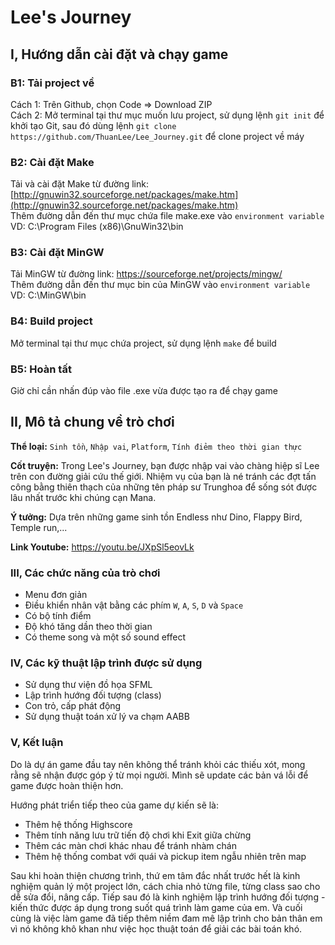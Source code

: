 # Lee's Journey

## I, Hướng dẫn cài đặt và chạy game
  ### B1: Tải project về
  Cách 1: Trên Github, chọn Code => Download ZIP  
  Cách 2: Mở terminal tại thư mục muốn lưu project, sử dụng lệnh `git init` để khởi tạo Git, sau đó dùng lệnh `git clone https://github.com/ThuanLee/Lee_Journey.git` để clone project về máy  
  ### B2: Cài đặt Make
  Tải và cài đặt Make từ đường link: [http://gnuwin32.sourceforge.net/packages/make.htm](http://gnuwin32.sourceforge.net/packages/make.htm)  
  Thêm đường dẫn đến thư mục chứa file make.exe vào `environment variable`  
  VD: C:\Program Files (x86)\GnuWin32\bin 
  ### B3: Cài đặt MinGW
  Tải MinGW từ đường link: https://sourceforge.net/projects/mingw/  
  Thêm đường dẫn đến thư mục bin của MinGW vào `environment variable`  
  VD: C:\MinGW\bin  
  ### B4: Build project
  Mở terminal tại thư mục chứa project, sử dụng lệnh `make` để build  
  ### B5: Hoàn tất
  Giờ chỉ cần nhấn đúp vào file .exe vừa được tạo ra để chạy game  
  
## II, Mô tả chung về trò chơi
  **Thể loại:** `Sinh tồn`, `Nhập vai`, `Platform`, `Tính điẻm theo thời gian thực`  
  
  **Cốt truyện:** Trong Lee's Journey, bạn được nhập vai vào chàng hiệp sĩ Lee trên con đường giải cứu thế giới. Nhiệm vụ của bạn là né tránh các đợt tấn công bằng thiên thạch của những tên pháp sư Trunghoa để sống sót được lâu nhất trước khi chúng cạn Mana.  
  
  **Ý tưởng:** Dựa trên những game sinh tồn Endless như Dino, Flappy Bird, Temple run,...  
  
  **Link Youtube:** https://youtu.be/JXpSl5eovLk

### III, Các chức năng của trò chơi
  - Menu đơn giản
  - Điều khiển nhân vật bằng các phím `W`, `A`, `S`, `D` và `Space`
  - Có bộ tính điểm
  - Độ khó tăng dần theo thời gian
  - Có theme song và một số sound effect
    
### IV, Các kỹ thuật lập trình được sử dụng
  - Sử dụng thư viện đồ họa SFML
  - Lập trình hướng đối tượng (class)
  - Con trỏ, cấp phát động
  - Sử dụng thuật toán xử lý va chạm AABB  

### V, Kết luận
  Do là dự án game đầu tay nên không thể tránh khỏi các thiếu xót, mong rằng sẽ nhận được góp ý từ mọi người. Mình sẽ update các bản vá lỗi để game được hoàn thiện hơn.  
  
  Hướng phát triển tiếp theo của game dự kiến sẽ là:
  - Thêm hệ thống Highscore
  - Thêm tính năng lưu trữ tiến độ chơi khi Exit giữa chừng
  - Thêm các màn chơi khác nhau để tránh nhàm chán
  - Thêm hệ thống combat với quái và pickup item ngẫu nhiên trên map  
 
Sau khi hoàn thiện chương trình, thứ em tâm đắc nhất trước hết là kinh nghiệm quản lý một project lớn, cách chia nhỏ từng file, từng class sao cho dễ sửa đổi, nâng  cấp. Tiếp sau đó là kinh nghiệm lập trình hướng đối tượng - kiến thức được áp dụng trong suốt quá trình làm game của em. Và cuối cùng là việc làm game đã tiếp thêm niềm đam mê lập trình cho bản thân em vì nó không khô khan như việc học thuật toán để giải các bài toán khó.
